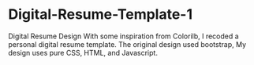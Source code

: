 # Digital-Resume-Template-1
Digital Resume Design
With some inspiration from Colorilb, I recoded a personal digital resume template. 
The original design used bootstrap, My design uses pure CSS, HTML, and Javascript.

